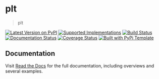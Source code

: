 # plt

> plt

[![Latest Version on PyPI](https://img.shields.io/pypi/v/plt.svg)](https://pypi.python.org/pypi/plt/)
[![Supported Implementations](https://img.shields.io/pypi/pyversions/plt.svg)](https://pypi.python.org/pypi/plt/)
[![Build Status](https://secure.travis-ci.org/ashual/plt/plt.svg?branch=master)](http://travis-ci.org/christophevg/plt)
[![Documentation Status](https://readthedocs.org/projects/plt/badge/?version=latest)](https://plt.readthedocs.io/en/latest/?badge=latest)
[![Coverage Status](https://coveralls.io/repos/github/ashual/plt/plt/badge.svg?branch=master)](https://coveralls.io/github/ashual/plt/plt?branch=master)
[![Built with PyPi Template](https://img.shields.io/badge/PyPi_Template-v0.1.6-blue.svg)](https://github.com/christophevg/pypi-template)



## Documentation

Visit [Read the Docs](https://plt.readthedocs.org) for the full documentation, including overviews and several examples.


